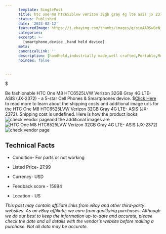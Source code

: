 ```yaml
---
      template: SinglePost
      title: htc one m8 htc6525lvw verizon 32gb gray 4g lte asis jx 2372 
      status: Published
      date: '2023-02-12'
      featuredImage: https://i.ebayimg.com/thumbs/images/g/oioAAOSwBzNj5S~S/s-l225.jpg
      categories: 
      excerpt: >-
        [smartphone,device ,hand held device]
      meta:
      canonicalLink: ''
      description: [handheld,industrially made,well crafted,Portable,Mobile,Compact,Convenient,Lightweight,Maneuverable,Man-portable,Miniature,Carriable,Hand-held,Light,Holdable,Transportable,Mobile device,Pocket-sized,On-the-go,Wireless,Cordless,Compact size,Convenient size, smartphone,device ,hand held device]
      noindex: false
      
        
---
```

$

Be fashionable HTC One M8 HTC6525LVW Verizon 32GB Gray 4G LTE- ASIS (JX-2372) - a 5-star Cell Phones & Smartphones device.
$[Click Here](https://www.ebay.com/itm/134443914956?hash=item1f4d7b56cc%3Ag%3AoioAAOSwBzNj5S%7ES&mkevt=1&mkcid=1&mkrid=711-53200-19255-0&campid=%253CePNCampaignId%253E&customid=%253CreferenceId%253E&toolid=10049) to read more to learn about the shipping costs and additional image urls for the HTC One M8 HTC6525LVW Verizon 32GB Gray 4G LTE- ASIS (JX-2372). Shipping cost is undefined. Here is how the product looks ![check vendor page](https://i.ebayimg.com/thumbs/images/g/oioAAOSwBzNj5S~S/s-l225.jpg)and the additional images are![HTC One M8 HTC6525LVW Verizon 32GB Gray 4G LTE- ASIS (JX-2372)](https://i.ebayimg.com/images/g/oioAAOSwBzNj5S~S/s-l1600.jpg)![check vendor page](https://origin-galleryplus.ebayimg.com/ws/web/134443914956_2_0_1/225x225.jpg,https://origin-galleryplus.ebayimg.com/ws/web/134443914956_3_0_1/225x225.jpg,https://origin-galleryplus.ebayimg.com/ws/web/134443914956_4_0_1/225x225.jpg,https://origin-galleryplus.ebayimg.com/ws/web/134443914956_5_0_1/225x225.jpg)



 ## Technical Facts 



     
      

 - Condition- For parts or not working 


      

 - Listed Price- 27.99 


      

 - Currency- USD 


      

 - Feedback score - 15894 


      

 - Location - US 


      
      

 *_This post may contain affiliate links from eBay and other third-party websites. As an eBay affiliate, we earn from qualifying purchases. Although we do our best to keep the information up-to-date and accurate, please check the date and all details with the vendor's website before making a purchase. Not all data may be accurate._*






